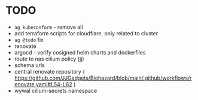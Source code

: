 # TODO

- `ag kubeconform` - remove all
- add terraform scripts for cloudflare, only related to cluster
- `ag @todo` fix
- renovate
- argocd - verify cosigned helm charts and dockerfiles
- route to nas cilium policy (jj)
- schema urls
- central renovate repository ( https://github.com/JJGadgets/Biohazard/blob/main/.github/workflows/renovate.yaml#L54-L62 )
- wywal cilium-secrets namespace
